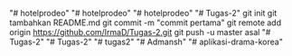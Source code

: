 "# hotelprodeo" 
"# hotelprodeo" 
"# hotelprodeo" 
"# Tugas-2"  git init git tambahkan README.md git commit -m "commit pertama" git remote add origin https://github.com/IrmaD/Tugas-2.git  git push -u master asal
"# Tugas-2" 
"# Tugas-2" 
"# tugas2" 
"# Admansh" 
"# aplikasi-drama-korea" 
